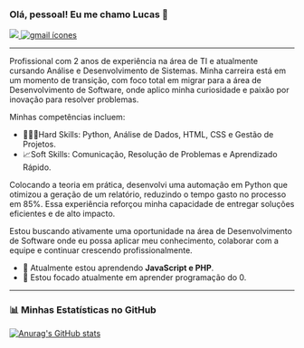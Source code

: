 ### Olá, pessoal! Eu me chamo Lucas 👋

<p align="left">
  <a href="https://www.linkedin.com/in/lucas-b-carvalho" target="_blank">
    <img src="https://img.shields.io/badge/LinkedIn-0077B5?style=for-the-badge&logo=linkedin&logoColor=white" />
  </a>
  <a href="mailto:contatolucascarvalho.ti@gmail.com">
    <img src="https://www.flaticon.com/br/icones-gratis/gmail" title="gmail ícones"/>
  </a>
</p>

---

  Profissional com 2 anos de experiência na área de TI e atualmente cursando Análise e Desenvolvimento de Sistemas. Minha carreira está em um momento de transição, com foco total em migrar para a área de Desenvolvimento de Software, onde aplico minha curiosidade e paixão por inovação para resolver problemas.

  Minhas competências incluem:
  - 👨🏻‍💻Hard Skills: Python, Análise de Dados, HTML, CSS e Gestão de Projetos.
  - 📈Soft Skills: Comunicação, Resolução de Problemas e Aprendizado Rápido.

  Colocando a teoria em prática, desenvolvi uma automação em Python que otimizou a geração de um relatório, reduzindo o tempo gasto no processo em 85%. Essa experiência reforçou minha capacidade de entregar soluções eficientes e de alto impacto.

  Estou buscando ativamente uma oportunidade na área de Desenvolvimento de Software onde eu possa aplicar meu conhecimento, colaborar com a equipe e continuar crescendo profissionalmente. 

  - 🌱 Atualmente estou aprendendo **JavaScript e PHP**.
  - 🔭 Estou focado atualmente em aprender programação do 0.

---
### 📊 Minhas Estatísticas no GitHub

[![Anurag's GitHub stats](https://github-readme-stats.vercel.app/api?username=LucasKrv&show_icons=true&theme=dracula)](https://github.com/anuraghazra/github-readme-stats)
